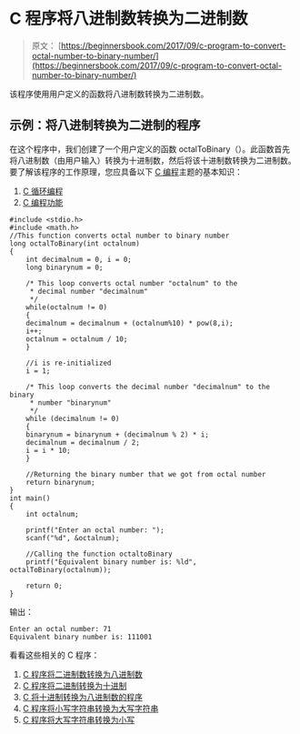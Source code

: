 # C 程序将八进制数转换为二进制数

> 原文： [https://beginnersbook.com/2017/09/c-program-to-convert-octal-number-to-binary-number/](https://beginnersbook.com/2017/09/c-program-to-convert-octal-number-to-binary-number/)

该程序使用用户定义的函数将八进制数转换为二进制数。

## 示例：将八进制转换为二进制的程序

在这个程序中，我们创建了一个用户定义的函数 octalToBinary（）。此函数首先将八进制数（由用户输入）转换为十进制数，然后将该十进制数转换为二进制数。要了解该程序的工作原理，您应具备以下 [C 编程](https://beginnersbook.com/2014/01/c-tutorial-for-beginners-with-examples/)主题的基本知识：

1.  [C 循环编程](https://beginnersbook.com/2014/01/c-while-loop/)
2.  [C 编程功能](https://beginnersbook.com/2014/01/c-functions-examples/)

```
#include <stdio.h>
#include <math.h>
//This function converts octal number to binary number
long octalToBinary(int octalnum)
{
    int decimalnum = 0, i = 0;
    long binarynum = 0;

    /* This loop converts octal number "octalnum" to the
     * decimal number "decimalnum"
     */
    while(octalnum != 0)
    {
	decimalnum = decimalnum + (octalnum%10) * pow(8,i);
	i++;
	octalnum = octalnum / 10;
    }

    //i is re-initialized
    i = 1;

    /* This loop converts the decimal number "decimalnum" to the binary
     * number "binarynum"
     */
    while (decimalnum != 0)
    {
	binarynum = binarynum + (decimalnum % 2) * i;
	decimalnum = decimalnum / 2;
	i = i * 10;
    }

    //Returning the binary number that we got from octal number
    return binarynum;
}
int main()
{
    int octalnum;

    printf("Enter an octal number: ");
    scanf("%d", &octalnum);

    //Calling the function octaltoBinary
    printf("Equivalent binary number is: %ld", octalToBinary(octalnum));

    return 0;
}
```

输出：

```
Enter an octal number: 71
Equivalent binary number is: 111001
```

看看这些相关的 C 程序：

1.  [C 程序将二进制数转换为八进制数](https://beginnersbook.com/2017/09/c-program-to-convert-binary-to-octal-number-system/)
2.  [C 程序将二进制转换为十进制](https://beginnersbook.com/2015/02/c-program-to-convert-binary-number-to-decimal-number/)
3.  [C 将十进制转换为八进制数的程序](https://beginnersbook.com/2017/09/c-program-to-convert-decimal-to-octal-number/)
4.  [C 程序将小写字符串转换为大写字符串](https://beginnersbook.com/2015/02/c-program-to-convert-lowercase-string-to-uppercase-string/)
5.  [C 程序将大写字符串转换为小写](https://beginnersbook.com/2015/02/c-program-to-convert-uppercase-string-to-lowercase-string/)